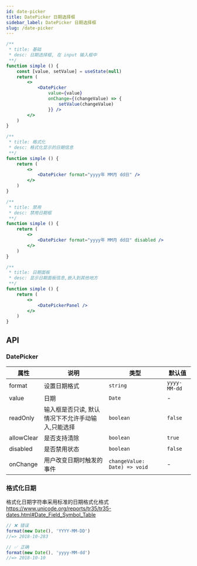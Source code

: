 ```yaml
---
id: date-picker
title: DatePicker 日期选择框
sidebar_label: DatePicker 日期选择框
slug: /date-picker
---
```



```jsx live
/**
 * title: 基础
 * desc: 日期选择框, 在 input 输入框中
 **/
function simple () {
    const [value, setValue] = useState(null)
    return (
        <>
            <DatePicker
                value={value}
                onChange={(changeValue) => {
                    setValue(changeValue)
                }} />
        </>
    )
}

```


```jsx live
/**
 * title: 格式化
 * desc: 格式化显示的日期信息
 **/
function simple () {
    return (
        <>
            <DatePicker format="yyyy年 MM月 dd日" />
        </>
    )
}

```

```jsx live
/**
 * title: 禁用
 * desc: 禁用日期框
 **/
function simple () {
    return (
        <>
            <DatePicker format="yyyy年 MM月 dd日" disabled />
        </>
    )
}

```


```jsx live
/**
 * title: 日期面板
 * desc: 显示日期面板信息,嵌入到其他地方
 **/
function simple () {
    return (
        <>
            <DatePickerPanel />
        </>
    )
}

```

## API 

### DatePicker

| 属性       | 说明                     | 类型                   | 默认值
|-----      |------                   |------                 |------------
|format     |设置日期格式               |`string`               | `yyyy-MM-dd`
|value      |日期                      |`Date`                 | -
|readOnly   |输入框是否只读, 默认情况下不允许手动输入,只能选择 |`boolean`              | `false`
|allowClear |是否支持清除                | `boolean`             | `true`
|disabled   |是否禁用状态               |`boolean`              |`false`
|onChange   |用户改变日期时触发的事件    |`changeValue: Date) => void` | -

### 格式化日期

格式化日期字符串采用标准的日期格式化格式 https://www.unicode.org/reports/tr35/tr35-dates.html#Date_Field_Symbol_Table


```js
// ❌ 错误
format(new Date(), 'YYYY-MM-DD')
//=> 2018-10-283

// ✅ 正确
format(new Date(), 'yyyy-MM-dd')
//=> 2018-10-10

```
